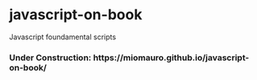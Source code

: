 # javascript-on-book
Javascript foundamental scripts
<h3>Under Construction: https://miomauro.github.io/javascript-on-book/</h3>
